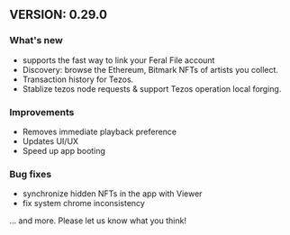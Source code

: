 ## VERSION: 0.29.0

### What's new
- supports the fast way to link your Feral File account
- Discovery: browse the Ethereum, Bitmark NFTs of artists you collect.
- Transaction history for Tezos.
- Stablize tezos node requests & support Tezos operation local forging.

### Improvements
- Removes immediate playback preference
- Updates UI/UX
- Speed up app booting

### Bug fixes
- synchronize hidden NFTs in the app with Viewer
- fix system chrome inconsistency

... and more. Please let us know what you think!
